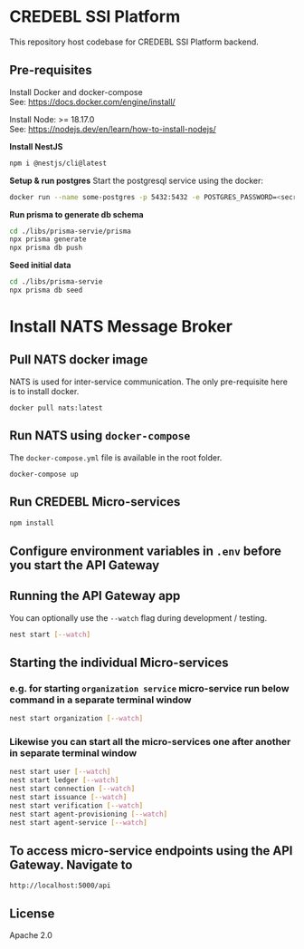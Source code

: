 # CREDEBL SSI Platform

This repository host codebase for CREDEBL SSI Platform backend.

## Pre-requisites

Install Docker and docker-compose
</br>See: https://docs.docker.com/engine/install/

Install Node: >= 18.17.0
</br>See: https://nodejs.dev/en/learn/how-to-install-nodejs/

**Install NestJS**
```bash
npm i @nestjs/cli@latest 
```

**Setup & run postgres**
Start the postgresql service using the docker:

```bash
docker run --name some-postgres -p 5432:5432 -e POSTGRES_PASSWORD=<secretpassword> -e POSTGRES_USER=credebl -d postgres
```

**Run prisma to generate db schema**

```bash
cd ./libs/prisma-servie/prisma
npx prisma generate
npx prisma db push
```

**Seed initial data**

```bash
cd ./libs/prisma-servie
npx prisma db seed
```

# Install NATS Message Broker
## Pull NATS docker image

NATS is used for inter-service communication. The only pre-requisite here is to install docker.

```
docker pull nats:latest
```

## Run NATS using `docker-compose`
The `docker-compose.yml` file is available in the root folder.

```
docker-compose up
```


## Run CREDEBL Micro-services

```bash
npm install
```

## Configure environment variables in `.env` before you start the API Gateway

## Running the API Gateway app
You can optionally use the `--watch` flag during development / testing.

```bash
nest start [--watch]
```

## Starting the individual Micro-services

### e.g. for starting `organization service` micro-service run below command in a separate terminal window

```bash
nest start organization [--watch]
```

### Likewise you can start all the micro-services one after another in separate terminal window

```bash
nest start user [--watch]
nest start ledger [--watch]
nest start connection [--watch]
nest start issuance [--watch]
nest start verification [--watch]
nest start agent-provisioning [--watch]
nest start agent-service [--watch]
```

## To access micro-service endpoints using the API Gateway. Navigate to

```
http://localhost:5000/api
```

## License
  Apache 2.0
